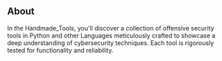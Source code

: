 ## About
In the Handmade_Tools, you'll discover a collection of offensive security tools in Python and other Languages meticulously crafted to showcase a deep understanding of cybersecurity techniques. Each tool is rigorously tested for functionality and reliability.
